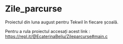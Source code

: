 # Zile_parcurse
Proiectul din luna august pentru Tekwil în fiecare școală.

Pentru a rula proiectul accesați acest link : https://repl.it/@EcaterinaBeliu/Zileparcurse#main.c
